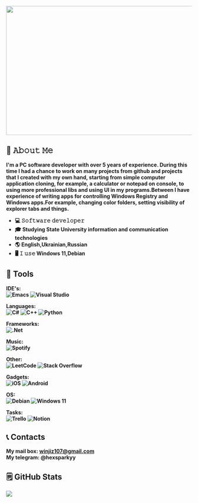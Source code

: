 <p align="center">
   <img src="https://github.com/hexsparky/hexsparky/assets/111631956/26871df5-9e10-452c-b979-1eaa3fa23b18" width=600 height=350">
</p>


<b>
   
## :book: 𝙰𝚋𝚘𝚞𝚝 𝙼𝚎
I'm a PC software developer with over 5 years of experience.
During this time I had a chance to work on many projects from github and projects that I created with my own hand, starting from simple computer application cloning, for example, a calculator or notepad on console, to using more professional      libs and using UI in my programs.Between I have experience of writing apps for controlling Windows Registry and Windows apps.For example, changing color folders, setting visibility of explorer tabs and things.

- 💻 𝚂𝚘𝚏𝚝𝚠𝚊𝚛𝚎 𝚍𝚎𝚟𝚎𝚕𝚘𝚙𝚎𝚛
- 🎓 Studying State University information and communication technologies
- 🌎 English,Ukrainian,Russian
- 🖥 𝙸 𝚞𝚜𝚎 Windows 11,Debian


## :toolbox: Tools
IDE's:<br>
![Emacs](https://img.shields.io/badge/Emacs-%237F5AB6.svg?&style=for-the-badge&logo=gnu-emacs&logoColor=white)
![Visual Studio](https://img.shields.io/badge/Visual%20Studio-5C2D91.svg?style=for-the-badge&logo=visual-studio&logoColor=white)

Languages:<br>
![C#](https://img.shields.io/badge/c%23-%23239120.svg?style=for-the-badge&logo=c-sharp&logoColor=white)
![C++](https://img.shields.io/badge/c++-%2300599C.svg?style=for-the-badge&logo=c%2B%2B&logoColor=white)
![Python](https://img.shields.io/badge/python-3670A0?style=for-the-badge&logo=python&logoColor=ffdd54)

Frameworks:<br>
![.Net](https://img.shields.io/badge/.NET-5C2D91?style=for-the-badge&logo=.net&logoColor=white)

Music:<br>
![Spotify](https://img.shields.io/badge/Spotify-1ED760?style=for-the-badge&logo=spotify&logoColor=white)

Other:<br>
![LeetCode](https://img.shields.io/badge/LeetCode-000000?style=for-the-badge&logo=LeetCode&logoColor=#d16c06)
![Stack Overflow](https://img.shields.io/badge/-Stackoverflow-FE7A16?style=for-the-badge&logo=stack-overflow&logoColor=white)

Gadgets:<br>
![iOS](https://img.shields.io/badge/iOS-000000?style=for-the-badge&logo=ios&logoColor=white)
![Android](https://img.shields.io/badge/Android-3DDC84?style=for-the-badge&logo=android&logoColor=white)

OS:<br>
![Debian](https://img.shields.io/badge/Debian-D70A53?style=for-the-badge&logo=debian&logoColor=white)
![Windows 11](https://img.shields.io/badge/Windows%2011-%230079d5.svg?style=for-the-badge&logo=Windows%2011&logoColor=white)

Tasks:<br>
![Trello](https://img.shields.io/badge/Trello-%23026AA7.svg?style=for-the-badge&logo=Trello&logoColor=white)
![Notion](https://img.shields.io/badge/Notion-%23000000.svg?style=for-the-badge&logo=notion&logoColor=white)

## :telephone_receiver: Contacts
My mail box: winjiz107@gmail.com <br>
My telegram: @hexsparkyy
</b>

## :spiral_notepad: GitHub Stats
      
<a href="https://github.com/hexsparky">
  <img align="center" src="https://github-readme-stats.vercel.app/api/top-langs/?username=hexsparky&hide=java,html,tex&title_color=ffffff&text_color=c9cacc&icon_color=2bbc8a&bg_color=1d1f21&langs_count=3" /><br><br>
</a>

